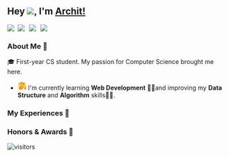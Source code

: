 ## Hey <img src="https://github.com/TheDudeThatCode/TheDudeThatCode/blob/master/Assets/Hi.gif" width="29px">, I'm [Archit!](https://iarchitsharma.github.io) 

<a href="https://www.linkedin.com/in/iarchitsharma/">
  <img align="left" width="24px" src="https://www.vectorlogo.zone/logos/linkedin/linkedin-icon.svg"  />
</a>
<a href="https://twitter.com/iarchitsharma">
  <img align="left" width="26px" src="https://www.vectorlogo.zone/logos/twitter/twitter-official.svg" />
</a>
<a href="mailto:@gmail.com">
  <img align="left" width="26px" src="https://www.vectorlogo.zone/logos/gmail/gmail-icon.svg" />
</a>
<a href="https://www.youtube.com/channel/UCfv8c">
  <img align="left" width="26px" src="https://www.vectorlogo.zone/logos/youtube/youtube-icon.svg" />
</a>


<br />

### About Me 👨‍
🎓 First-year CS student. My passion for Computer Science brought me here. </br>
- <img alt="GIF" src="https://github.com/SatYu26/SatYu26/blob/master/Assets/hmm.gif" width="20vw" /> I'm currently learning **Web Development** 🙋‍♂️and improving my **Data Structure** and **Algorithm** skills👨‍💻.


### My Experiences 🙌


### Honors & Awards 🏅



![visitors](https://visitor-badge.laobi.icu/badge?page_id=iarchitsharma.iarchitsharma)
